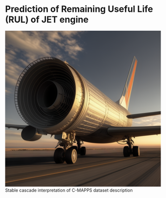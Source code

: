 # Prediction of Remaining Useful Life (RUL) of JET engine

![Stable cascade interpretation of c-mapps dataset](app/assets/image.png) 
Stable cascade interpretation of C-MAPPS dataset description